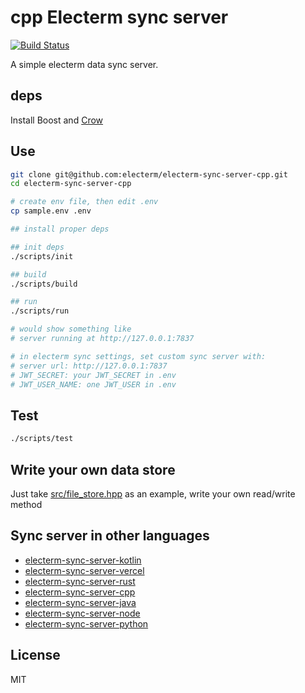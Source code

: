 # cpp Electerm sync server

[![Build Status](https://github.com/electerm/electerm-sync-server-cpp/actions/workflows/linux.yml/badge.svg)](https://github.com/electerm/electerm-sync-server-cpp/actions)

A simple electerm data sync server.

## deps

Install Boost and [Crow](https://github.com/CrowCpp/Crow)

## Use

```bash
git clone git@github.com:electerm/electerm-sync-server-cpp.git
cd electerm-sync-server-cpp

# create env file, then edit .env
cp sample.env .env

## install proper deps

## init deps
./scripts/init

## build
./scripts/build

## run
./scripts/run

# would show something like
# server running at http://127.0.0.1:7837

# in electerm sync settings, set custom sync server with:
# server url: http://127.0.0.1:7837
# JWT_SECRET: your JWT_SECRET in .env
# JWT_USER_NAME: one JWT_USER in .env
```

## Test

```bash
./scripts/test
```

## Write your own data store

Just take [src/file_store.hpp](src/file_store.hpp) as an example, write your own read/write method

## Sync server in other languages

- [electerm-sync-server-kotlin](https://github.com/electerm/electerm-sync-server-kotlin)
- [electerm-sync-server-vercel](https://github.com/electerm/electerm-sync-server-vercel)
- [electerm-sync-server-rust](https://github.com/electerm/electerm-sync-server-rust)
- [electerm-sync-server-cpp](https://github.com/electerm/electerm-sync-server-cpp)
- [electerm-sync-server-java](https://github.com/electerm/electerm-sync-server-java)
- [electerm-sync-server-node](https://github.com/electerm/electerm-sync-server-node)
- [electerm-sync-server-python](https://github.com/electerm/electerm-sync-server-python)

## License

MIT
